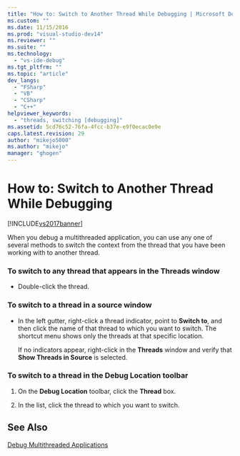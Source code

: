 ```yaml
---
title: "How to: Switch to Another Thread While Debugging | Microsoft Docs"
ms.custom: ""
ms.date: 11/15/2016
ms.prod: "visual-studio-dev14"
ms.reviewer: ""
ms.suite: ""
ms.technology: 
  - "vs-ide-debug"
ms.tgt_pltfrm: ""
ms.topic: "article"
dev_langs: 
  - "FSharp"
  - "VB"
  - "CSharp"
  - "C++"
helpviewer_keywords: 
  - "threads, switching [debugging]"
ms.assetid: 5cd76c52-76fa-4fcc-b37e-e9f0ecac0e9e
caps.latest.revision: 29
author: "mikejo5000"
ms.author: "mikejo"
manager: "ghogen"
---
```

# How to: Switch to Another Thread While Debugging
[!INCLUDE[vs2017banner](../includes/vs2017banner.md)]

When you debug a multithreaded application, you can use any one of several methods to switch the context from the thread that you have been working with to another thread.  
  
### To switch to any thread that appears in the Threads window  
  
-   Double-click the thread.  
  
### To switch to a thread in a source window  
  
-   In the left gutter, right-click a thread indicator, point to **Switch to**, and then click the name of that thread to which you want to switch. The shortcut menu shows only the threads at that specific location.  
  
     If no indicators appear, right-click in the **Threads** window and verify that **Show Threads in Source** is selected.  
  
### To switch to a thread in the Debug Location toolbar  
  
1.  On the **Debug Location** toolbar, click the **Thread** box.  
  
2.  In the list, click the thread to which you want to switch.  
  
## See Also  
 [Debug Multithreaded Applications](../debugger/debug-multithreaded-applications-in-visual-studio.md)



